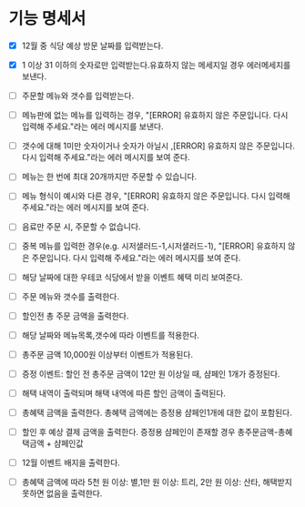 # 기능 명세서

- [x] 12월 중 식당 예상 방문 날짜를 입력받는다.
- [x] 1 이상 31 이하의 숫자로만 입력받는다.유효하지 않는 메세지일 경우 에러메세지를 보낸다.

- [ ] 주문할 메뉴와 갯수를 입력받는다.
- [ ] 메뉴판에 없는 메뉴를 입력하는 경우, "[ERROR] 유효하지 않은 주문입니다. 다시 입력해 주세요."라는 에러 메시지를 보낸다.
- [ ] 갯수에 대해 1미만 숫자이거나 숫자가 아닐시 ,[ERROR] 유효하지 않은 주문입니다. 다시 입력해 주세요."라는 에러 메시지를 보여 준다.
- [ ] 메뉴는 한 번에 최대 20개까지만 주문할 수 있습니다.
- [ ] 메뉴 형식이 예시와 다른 경우, "[ERROR] 유효하지 않은 주문입니다. 다시 입력해 주세요."라는 에러 메시지를 보여 준다.
- [ ] 음료만 주문 시, 주문할 수 없습니다.
- [ ] 중복 메뉴를 입력한 경우(e.g. 시저샐러드-1,시저샐러드-1), "[ERROR] 유효하지 않은 주문입니다. 다시 입력해 주세요."라는 에러 메시지를 보여 준다.

- [ ] 해당 날짜에 대한 우테코 식당에서 받을 이벤트 혜택 미리 보여준다.
- [ ] 주문 메뉴와 갯수를 출력한다.
- [ ] 할인전 총 주문 금액을 출력한다.
- [ ] 해당 날짜와 메뉴목록,갯수에 따라 이벤트를 적용한다.
- [ ] 총주문 금액 10,000원 이상부터 이벤트가 적용된다.
- [ ] 증정 이벤트: 할인 전 총주문 금액이 12만 원 이상일 때, 샴페인 1개가 증정된다.
- [ ] 해택 내역이 출력되며 해택 내역에 따른 할인 금액이 출력된다.
- [ ] 총혜택 금액을 출력한다. 총혜택 금액에는 증정용 샴페인1개에 대한 값이 포함된다.
- [ ] 할인 후 예상 결제 금액을 출력한다. 증정용 샴페인이 존재할 경우 총주문금액-총혜택금액 + 샴페인값

- [ ] 12월 이벤트 배지을 출력한다.
- [ ] 총혜택 금액에 따라 5천 원 이상: 별,1만 원 이상: 트리, 2만 원 이상: 산타, 해택받지 못하면 없음을 출력한다.
